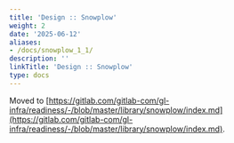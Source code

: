 ```yaml
---
title: 'Design :: Snowplow'
weight: 2
date: '2025-06-12'
aliases:
- /docs/snowplow_1_1/
description: ''
linkTitle: 'Design :: Snowplow'
type: docs
---
```


Moved to [https://gitlab.com/gitlab-com/gl-infra/readiness/-/blob/master/library/snowplow/index.md](https://gitlab.com/gitlab-com/gl-infra/readiness/-/blob/master/library/snowplow/index.md).
